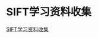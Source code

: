 # SIFT学习资料收集
[SIFT学习资料收集](https://aiwithcloud.com/2022/02/09/sift%e5%ad%a6%e4%b9%a0%e8%b5%84%e6%96%99%e6%94%b6%e9%9b%86/)